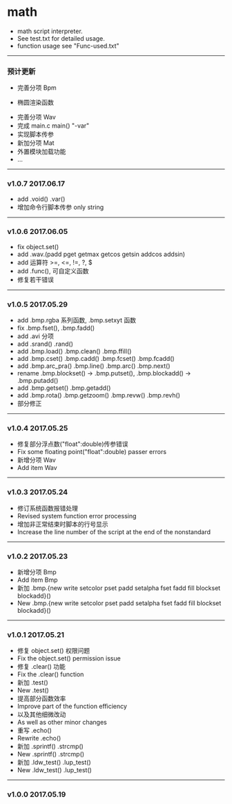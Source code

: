 # math
* math script interpreter.
* See test.txt for detailed usage.
* function usage see "Func-used.txt"
---
### 预计更新
+ 完善分项 Bpm
- 椭圆渲染函数
* 完善分项 Wav
* 完成 main.c main() "-var"
* 实现脚本传参
* 新加分项 Mat
* 外置模块加载功能
* ...
---
### v1.0.7 2017.06.17
* add .void() .var()
* 增加命令行脚本传参 only string
---
### v1.0.6 2017.06.05
* fix object.set()
* add .wav.(padd pget getmax getcos getsin addcos addsin)
* add 运算符 >=, <=, !=, ?, $
* add .func(), 可自定义函数
* 修复若干错误
---
### v1.0.5 2017.05.29
* add .bmp.rgba 系列函数, .bmp.setxyt 函数
* fix .bmp.fset(), .bmp.fadd()
* add .avi 分项
* add .srand() .rand()
* add .bmp.load() .bmp.clean() .bmp.ffill()
* add .bmp.cset() .bmp.cadd() .bmp.fcset() .bmp.fcadd()
* add .bmp.arc_pra() .bmp.line() .bmp.arc() .bmp.next()
* rename .bmp.blockset() -> .bmp.putset(), .bmp.blockadd() -> .bmp.putadd()
* add .bmp.getset() .bmp.getadd()
* add .bmp.rota() .bmp.getzoom() .bmp.revw() .bmp.revh()
* 部分修正
---
### v1.0.4 2017.05.25
* 修复部分浮点数("float":double)传参错误
* Fix some floating point("float":double) passer errors
* 新增分项 Wav
* Add item Wav
---
### v1.0.3 2017.05.24
* 修订系统函数报错处理
* Revised system function error processing
* 增加非正常结束时脚本的行号显示
* Increase the line number of the script at the end of the nonstandard
---
### v1.0.2 2017.05.23
* 新增分项 Bmp
* Add item Bmp
* 新加 .bmp.{new write setcolor pset padd setalpha fset fadd fill blockset blockadd}()
* New .bmp.{new write setcolor pset padd setalpha fset fadd fill blockset blockadd}()
---
### v1.0.1 2017.05.21
* 修复 object.set() 权限问题
* Fix the object.set() permission issue
* 修复 .clear() 功能
* Fix the .clear() function
* 新加 .test()
* New .test()
* 提高部分函数效率
* Improve part of the function efficiency
* 以及其他细微改动
* As well as other minor changes
* 重写 .echo()
* Rewrite .echo()
* 新加 .sprintf() .strcmp()
* New .sprintf() .strcmp()
* 新加 .ldw_test() .lup_test()
* New .ldw_test() .lup_test()
---
### v1.0.0 2017.05.19


